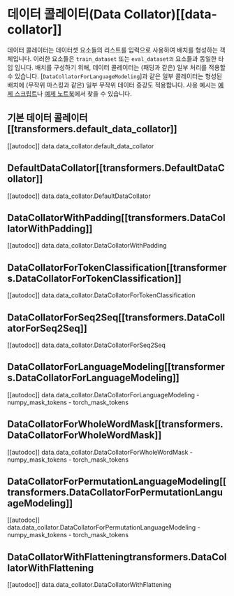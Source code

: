 <!--Copyright 2020 The HuggingFace Team. All rights reserved.

Licensed under the Apache License, Version 2.0 (the "License"); you may not use this file except in compliance with
the License. You may obtain a copy of the License at

http://www.apache.org/licenses/LICENSE-2.0

Unless required by applicable law or agreed to in writing, software distributed under the License is distributed on
an "AS IS" BASIS, WITHOUT WARRANTIES OR CONDITIONS OF ANY KIND, either express or implied. See the License for the
specific language governing permissions and limitations under the License.

⚠️ Note that this file is in Markdown but contain specific syntax for our doc-builder (similar to MDX) that may not be
rendered properly in your Markdown viewer.

-->

# 데이터 콜레이터(Data Collator)[[data-collator]]

데이터 콜레이터는 데이터셋 요소들의 리스트를 입력으로 사용하여 배치를 형성하는 객체입니다. 이러한 요소들은 `train_dataset` 또는 `eval_dataset의` 요소들과 동일한 타입 입니다. 배치를 구성하기 위해, 데이터 콜레이터는 (패딩과 같은) 일부 처리를 적용할 수 있습니다. [`DataCollatorForLanguageModeling`]과 같은 일부 콜레이터는 형성된 배치에 (무작위 마스킹과 같은) 일부 무작위 데이터 증강도 적용합니다. 사용 예시는 [예제 스크립트](../examples)나 [예제 노트북](../notebooks)에서 찾을 수 있습니다.


## 기본 데이터 콜레이터[[transformers.default_data_collator]]

[[autodoc]] data.data_collator.default_data_collator

## DefaultDataCollator[[transformers.DefaultDataCollator]]

[[autodoc]] data.data_collator.DefaultDataCollator

## DataCollatorWithPadding[[transformers.DataCollatorWithPadding]]

[[autodoc]] data.data_collator.DataCollatorWithPadding

## DataCollatorForTokenClassification[[transformers.DataCollatorForTokenClassification]]

[[autodoc]] data.data_collator.DataCollatorForTokenClassification

## DataCollatorForSeq2Seq[[transformers.DataCollatorForSeq2Seq]]

[[autodoc]] data.data_collator.DataCollatorForSeq2Seq

## DataCollatorForLanguageModeling[[transformers.DataCollatorForLanguageModeling]]

[[autodoc]] data.data_collator.DataCollatorForLanguageModeling
    - numpy_mask_tokens
    - torch_mask_tokens

## DataCollatorForWholeWordMask[[transformers.DataCollatorForWholeWordMask]]

[[autodoc]] data.data_collator.DataCollatorForWholeWordMask
    - numpy_mask_tokens
    - torch_mask_tokens

## DataCollatorForPermutationLanguageModeling[[transformers.DataCollatorForPermutationLanguageModeling]]

[[autodoc]] data.data_collator.DataCollatorForPermutationLanguageModeling
    - numpy_mask_tokens
    - torch_mask_tokens

## DataCollatorWithFlatteningtransformers.DataCollatorWithFlattening

[[autodoc]] data.data_collator.DataCollatorWithFlattening
